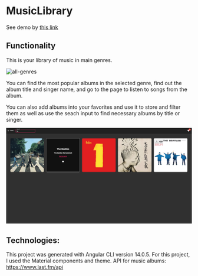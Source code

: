# MusicLibrary

See demo by [this link](https://zoromari.github.io/music-library/) 

## Functionality
This is your library of music in main genres. 

![all-genres](./src/assets/screenshots/genres.png)

You can find the most popular albums in the selected genre, find out the album title and singer name, and go to the page to listen to songs from the album. 

You can also add albums into your favorites and use it to store and filter them as well as use the seach input to find necessary albums by title or singer. 

![all-genres](./src/assets/screenshots/genrePage.png)

## Technologies:
This project was generated with Angular CLI version 14.0.5. For this project, I used the Material components and theme. API for music albums: https://www.last.fm/api





